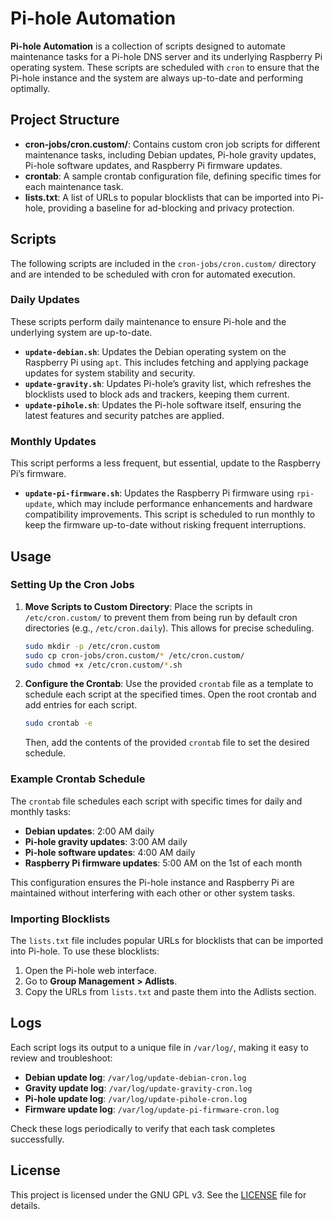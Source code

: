 
# Pi-hole Automation

**Pi-hole Automation** is a collection of scripts designed to automate maintenance tasks for a Pi-hole DNS server and its underlying Raspberry Pi operating system. These scripts are scheduled with `cron` to ensure that the Pi-hole instance and the system are always up-to-date and performing optimally.

## Project Structure

- **cron-jobs/cron.custom/**: Contains custom cron job scripts for different maintenance tasks, including Debian updates, Pi-hole gravity updates, Pi-hole software updates, and Raspberry Pi firmware updates.
- **crontab**: A sample crontab configuration file, defining specific times for each maintenance task.
- **lists.txt**: A list of URLs to popular blocklists that can be imported into Pi-hole, providing a baseline for ad-blocking and privacy protection.

## Scripts

The following scripts are included in the `cron-jobs/cron.custom/` directory and are intended to be scheduled with cron for automated execution.

### Daily Updates

These scripts perform daily maintenance to ensure Pi-hole and the underlying system are up-to-date.

- **`update-debian.sh`**: Updates the Debian operating system on the Raspberry Pi using `apt`. This includes fetching and applying package updates for system stability and security.
- **`update-gravity.sh`**: Updates Pi-hole’s gravity list, which refreshes the blocklists used to block ads and trackers, keeping them current.
- **`update-pihole.sh`**: Updates the Pi-hole software itself, ensuring the latest features and security patches are applied.

### Monthly Updates

This script performs a less frequent, but essential, update to the Raspberry Pi’s firmware.

- **`update-pi-firmware.sh`**: Updates the Raspberry Pi firmware using `rpi-update`, which may include performance enhancements and hardware compatibility improvements. This script is scheduled to run monthly to keep the firmware up-to-date without risking frequent interruptions.

## Usage

### Setting Up the Cron Jobs

1. **Move Scripts to Custom Directory**:
   Place the scripts in `/etc/cron.custom/` to prevent them from being run by default cron directories (e.g., `/etc/cron.daily`). This allows for precise scheduling.

   ```bash
   sudo mkdir -p /etc/cron.custom
   sudo cp cron-jobs/cron.custom/* /etc/cron.custom/
   sudo chmod +x /etc/cron.custom/*.sh
   ```

2. **Configure the Crontab**:
   Use the provided `crontab` file as a template to schedule each script at the specified times. Open the root crontab and add entries for each script.

   ```bash
   sudo crontab -e
   ```

   Then, add the contents of the provided `crontab` file to set the desired schedule.

### Example Crontab Schedule

The `crontab` file schedules each script with specific times for daily and monthly tasks:
- **Debian updates**: 2:00 AM daily
- **Pi-hole gravity updates**: 3:00 AM daily
- **Pi-hole software updates**: 4:00 AM daily
- **Raspberry Pi firmware updates**: 5:00 AM on the 1st of each month

This configuration ensures the Pi-hole instance and Raspberry Pi are maintained without interfering with each other or other system tasks.

### Importing Blocklists

The `lists.txt` file includes popular URLs for blocklists that can be imported into Pi-hole. To use these blocklists:
1. Open the Pi-hole web interface.
2. Go to **Group Management > Adlists**.
3. Copy the URLs from `lists.txt` and paste them into the Adlists section.

## Logs

Each script logs its output to a unique file in `/var/log/`, making it easy to review and troubleshoot:
- **Debian update log**: `/var/log/update-debian-cron.log`
- **Gravity update log**: `/var/log/update-gravity-cron.log`
- **Pi-hole update log**: `/var/log/update-pihole-cron.log`
- **Firmware update log**: `/var/log/update-pi-firmware-cron.log`

Check these logs periodically to verify that each task completes successfully.

## License

This project is licensed under the GNU GPL v3. See the [LICENSE](LICENSE) file for details.
